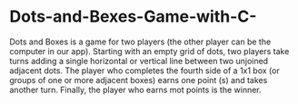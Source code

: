 # Dots-and-Bexes-Game-with-C-
Dots and Boxes is a game for two players (the other player can be the computer in our app). Starting with an empty grid of dots, two players take turns adding a single horizontal or vertical line between two unjoined adjacent dots. The player who completes the fourth side of a 1x1 box (or groups of one or more adjacent boxes) earns one point (s) and takes another turn. Finally, the player who earns mot points is the winner. 
